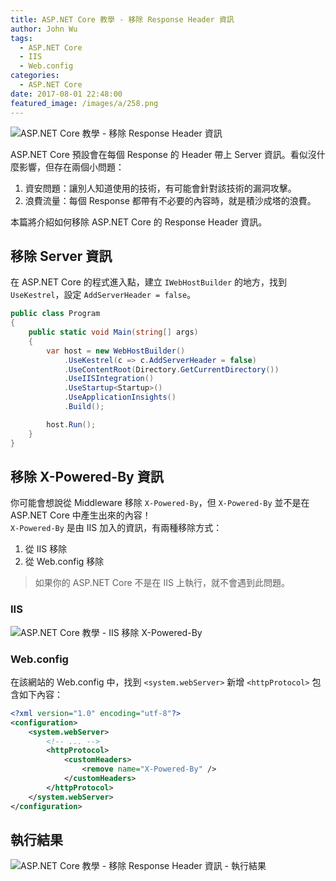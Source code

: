 ```yaml
---
title: ASP.NET Core 教學 - 移除 Response Header 資訊
author: John Wu
tags:
  - ASP.NET Core
  - IIS
  - Web.config
categories:
  - ASP.NET Core
date: 2017-08-01 22:48:00
featured_image: /images/a/258.png
---
```

![ASP.NET Core 教學 - 移除 Response Header 資訊](/images/a/258.png)

ASP.NET Core 預設會在每個 Response 的 Header 帶上 Server 資訊。看似沒什麼影響，但存在兩個小問題：  
1. 資安問題：讓別人知道使用的技術，有可能會針對該技術的漏洞攻擊。  
2. 浪費流量：每個 Response 都帶有不必要的內容時，就是積沙成塔的浪費。  

本篇將介紹如何移除 ASP.NET Core 的 Response Header 資訊。

<!-- more -->

## 移除 Server 資訊

在 ASP.NET Core 的程式進入點，建立 `IWebHostBuilder` 的地方，找到 `UseKestrel`，設定 `AddServerHeader = false`。
```cs
public class Program
{
    public static void Main(string[] args)
    {
        var host = new WebHostBuilder()
            .UseKestrel(c => c.AddServerHeader = false)
            .UseContentRoot(Directory.GetCurrentDirectory())
            .UseIISIntegration()
            .UseStartup<Startup>()
            .UseApplicationInsights()
            .Build();

        host.Run();
    }
}
```

## 移除 X-Powered-By 資訊

你可能會想說從 Middleware 移除 `X-Powered-By`，但 `X-Powered-By` 並不是在 ASP.NET Core 中產生出來的內容！  
`X-Powered-By` 是由 IIS 加入的資訊，有兩種移除方式：  
1. 從 IIS 移除  
2. 從 Web.config 移除  

> 如果你的 ASP.NET Core 不是在 IIS 上執行，就不會遇到此問題。

### IIS

![ASP.NET Core 教學 - IIS 移除 X-Powered-By](/images/a/259.png)

### Web.config 

在該網站的 Web.config 中，找到 `<system.webServer>` 新增 `<httpProtocol>` 包含如下內容：
```xml
<?xml version="1.0" encoding="utf-8"?>
<configuration>
    <system.webServer>
        <!-- ... -->
        <httpProtocol>
            <customHeaders>
                <remove name="X-Powered-By" />
            </customHeaders>
        </httpProtocol>
    </system.webServer>
</configuration>
```

## 執行結果

![ASP.NET Core 教學 - 移除 Response Header 資訊 - 執行結果](/images/a/260.png)